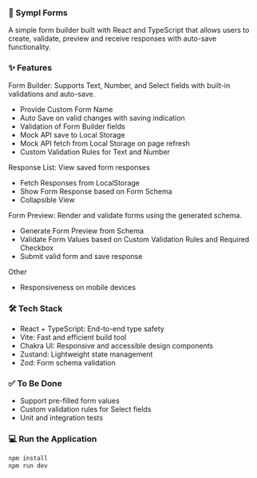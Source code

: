 ### 📝 Sympl Forms
A simple form builder built with React and TypeScript that allows users to create, validate, preview and receive responses with auto-save functionality.

### ✨ Features
Form Builder: Supports Text, Number, and Select fields with built-in validations and auto-save.
 - Provide Custom Form Name
 - Auto Save on valid changes with saving indication
 - Validation of Form Builder fields
 - Mock API save to Local Storage
 - Mock API fetch from Local Storage on page refresh
 - Custom Validation Rules for Text and Number

Response List: View saved form responses
 - Fetch Responses from LocalStorage
 - Show Form Response based on Form Schema
 - Collapsible View

Form Preview: Render and validate forms using the generated schema.
 - Generate Form Preview from Schema
 - Validate Form Values based on Custom Validation Rules and Required Checkbox
 - Submit valid form and save response 

Other
 - Responsiveness on mobile devices

### 🛠️ Tech Stack
- React + TypeScript: End-to-end type safety
- Vite: Fast and efficient build tool
- Chakra UI: Responsive and accessible design components
- Zustand: Lightweight state management
- Zod: Form schema validation

### ✅ To Be Done
- Support pre-filled form values
- Custom validation rules for Select fields
- Unit and integration tests

### 💻 Run the Application
````bash
npm install
npm run dev